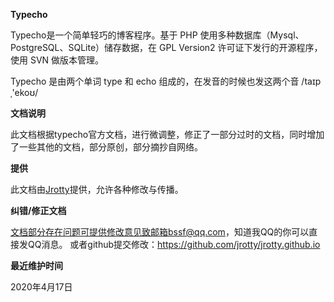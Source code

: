 **Typecho**

Typecho是一个简单轻巧的博客程序。基于 PHP 使用多种数据库（Mysql、PostgreSQL、SQLite）储存数据，在 GPL Version2 许可证下发行的开源程序，使用 SVN 做版本管理。

Typecho 是由两个单词 type 和 echo 组成的，在发音的时候也发这两个音 /taɪpˌ'ekoʊ/


**文档说明**

此文档根据typecho官方文档，进行微调整，修正了一部分过时的文档，同时增加了一些其他的文档，部分原创，部分摘抄自网络。

**提供**

此文档由[Jrotty](http://qqdie.com)提供，允许各种修改与传播。

**纠错/修正文档**

文档部分存在问题可提供修改意见致邮箱bssf@qq.com，知道我QQ的你可以直接发QQ消息。
或者github提交修改：https://github.com/jrotty/jrotty.github.io

**最近维护时间**

2020年4月17日
